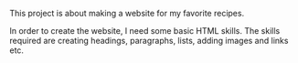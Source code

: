This project is about making a website for my favorite recipes.

In order to create the website, I need some basic HTML skills. The skills required are creating headings, paragraphs, lists, adding images and links etc.